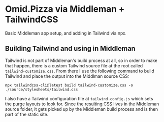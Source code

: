 # Omid.Pizza via Middleman + TailwindCSS
Basic Middleman app setup, and adding in Tailwind via npx.

## Building Tailwind and using in Middleman
Tailwind is not part of Middleman's build process at all, so in order to make that happen, there is a custom Tailwind source file at the root called `tailwind-customize.css`. From there I use the following command to build Tailwind and place the output into the Middlman source CSS:

`npx tailwindcss-cli@latest build tailwind-customize.css -o ./source/stylesheets/tailwind.css`

I also have a Tailwind configuration file at `tailwind.config.js` which sets the purge layouts to look for. Since the resulting CSS lives in the Middleman source folder, it gets picked up by the Middleman build process and is then part of the static site.